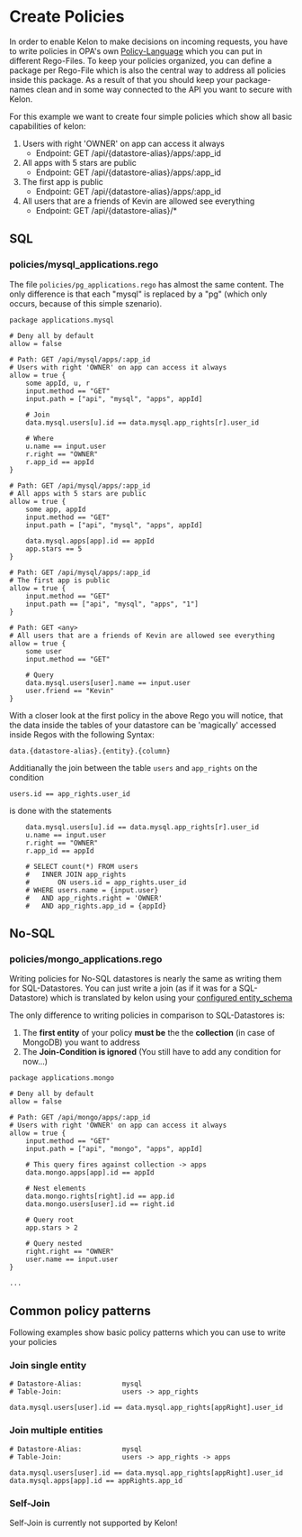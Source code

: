 # Create Policies

In order to enable Kelon to make decisions on incoming requests, you have to write policies in OPA's own [Policy-Language](https://www.openpolicyagent.org/docs/latest/policy-language/) which you can put in different Rego-Files. To keep your policies organized, you can define a package per Rego-File which is also the central way to address all policies inside this package. As a result of that you should keep your package-names clean and in some way connected to the API you want to secure with Kelon.


For this example we want to create four simple policies which show all basic capabilities of kelon:

1. Users with right 'OWNER' on app can access it always
    * Endpoint: GET /api/{datastore-alias}/apps/:app_id
2. All apps with 5 stars are public
    * Endpoint: GET /api/{datastore-alias}/apps/:app_id
3. The first app is public
    * Endpoint: GET /api/{datastore-alias}/apps/:app_id
4. All users that are a friends of Kevin are allowed see everything
    * Endpoint: GET /api/{datastore-alias}/*

## SQL

### policies/mysql_applications.rego

The file `policies/pg_applications.rego` has almost the same content. The only difference is that each "mysql" is replaced by a "pg" (which only occurs, because of this simple szenario).

```rego
package applications.mysql

# Deny all by default
allow = false

# Path: GET /api/mysql/apps/:app_id
# Users with right 'OWNER' on app can access it always
allow = true {
    some appId, u, r
    input.method == "GET"
    input.path = ["api", "mysql", "apps", appId]

    # Join
    data.mysql.users[u].id == data.mysql.app_rights[r].user_id

    # Where
    u.name == input.user
    r.right == "OWNER"
    r.app_id == appId
}

# Path: GET /api/mysql/apps/:app_id
# All apps with 5 stars are public
allow = true {
    some app, appId
    input.method == "GET"
    input.path = ["api", "mysql", "apps", appId]

    data.mysql.apps[app].id == appId
    app.stars == 5
}

# Path: GET /api/mysql/apps/:app_id
# The first app is public
allow = true {
    input.method == "GET"
    input.path == ["api", "mysql", "apps", "1"]
}

# Path: GET <any>
# All users that are a friends of Kevin are allowed see everything
allow = true {
    some user
    input.method == "GET"

    # Query
    data.mysql.users[user].name == input.user
    user.friend == "Kevin"
}
```

With a closer look at the first policy in the above Rego you will notice, that the data inside the tables of your datastore can be 'magically' accessed inside Regos with the following Syntax:

`data.{datastore-alias}.{entity}.{column}`

Additianally the join between the table `users` and `app_rights` on the condition 

`users.id == app_rights.user_id` 

is done with the statements
```rego
    data.mysql.users[u].id == data.mysql.app_rights[r].user_id
    u.name == input.user
    r.right == "OWNER"
    r.app_id == appId

    # SELECT count(*) FROM users
    #   INNER JOIN app_rights
    #       ON users.id = app_rights.user_id
    # WHERE users.name = {input.user}
    #   AND app_rights.right = 'OWNER'
    #   AND app_rights.app_id = {appId}
```

## No-SQL

### policies/mongo_applications.rego

Writing policies for No-SQL datastores is nearly the same as writing them for SQL-Datastores. You can just write a join (as if it was for a SQL-Datastore) which is translated by kelon using your [configured entity_schema](./Configure-Kelon.md)

The only difference to writing policies in comparison to SQL-Datastores is:

1. The **first entity** of your policy **must be** the the **collection** (in case of MongoDB) you want to address
2. The **Join-Condition is ignored** (You still have to add any condition for now...)

```rego
package applications.mongo

# Deny all by default
allow = false

# Path: GET /api/mongo/apps/:app_id
# Users with right 'OWNER' on app can access it always
allow = true {
    input.method == "GET"
    input.path = ["api", "mongo", "apps", appId]

    # This query fires against collection -> apps
    data.mongo.apps[app].id == appId

    # Nest elements
    data.mongo.rights[right].id == app.id
    data.mongo.users[user].id == right.id

    # Query root
    app.stars > 2

    # Query nested
    right.right == "OWNER"
    user.name == input.user
}

...
```

## Common policy patterns

Following examples show basic policy patterns which you can use to write your policies

### Join single entity

```rego
# Datastore-Alias:          mysql
# Table-Join:               users -> app_rights

data.mysql.users[user].id == data.mysql.app_rights[appRight].user_id
```

### Join multiple entities

```rego
# Datastore-Alias:          mysql
# Table-Join:               users -> app_rights -> apps

data.mysql.users[user].id == data.mysql.app_rights[appRight].user_id
data.mysql.apps[app].id == appRights.app_id
```

### Self-Join

Self-Join is currently not supported by Kelon!